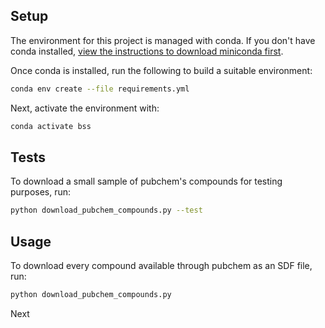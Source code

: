 ## Setup

The environment for this project is managed with conda. If you don't have conda installed, [view the instructions to download miniconda first](https://www.anaconda.com/docs/getting-started/miniconda/install).

Once conda is installed, run the following to build a suitable environment:

```bash
conda env create --file requirements.yml
```

Next, activate the environment with:

```bash
conda activate bss
```

## Tests

To download a small sample of pubchem's compounds for testing purposes, run:

```bash
python download_pubchem_compounds.py --test
```

## Usage

To download every compound available through pubchem as an SDF file, run:

```bash
python download_pubchem_compounds.py
```

Next
